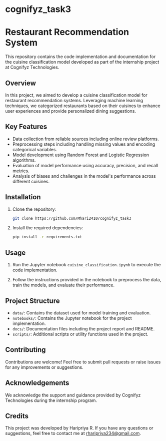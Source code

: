 # cognifyz_task3

# Restaurant Recommendation System

This repository contains the code implementation and documentation for the cuisine classification model developed as part of the internship project at Cognifyz Technologies.

## Overview

In this project, we aimed to develop a cuisine classification model for restaurant recommendation systems. Leveraging machine learning techniques, we categorized restaurants based on their cuisines to enhance user experiences and provide personalized dining suggestions.

## Key Features

- Data collection from reliable sources including online review platforms.
- Preprocessing steps including handling missing values and encoding categorical variables.
- Model development using Random Forest and Logistic Regression algorithms.
- Evaluation of model performance using accuracy, precision, and recall metrics.
- Analysis of biases and challenges in the model's performance across different cuisines.

## Installation

1. Clone the repository:

   ```bash
   git clone https://github.com/Mhari2410/cognifyz_task3
   ```

2. Install the required dependencies:

   ```bash
   pip install -r requirements.txt
   ```

## Usage

1. Run the Jupyter notebook `cuisine_classification.ipynb` to execute the code implementation.

2. Follow the instructions provided in the notebook to preprocess the data, train the models, and evaluate their performance.

## Project Structure

- `data/`: Contains the dataset used for model training and evaluation.
- `notebooks/`: Contains the Jupyter notebook for the project implementation.
- `docs/`: Documentation files including the project report and README.
- `scripts/`: Additional scripts or utility functions used in the project.

## Contributing

Contributions are welcome! Feel free to submit pull requests or raise issues for any improvements or suggestions.


## Acknowledgements

We acknowledge the support and guidance provided by Cognifyz Technologies during the internship program.

## Credits

This project was developed by Haripriya R. If you have any questions or suggestions, feel free to contact me at rharipriya234@gmail.com.
